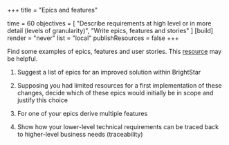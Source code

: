 +++
title = "Epics and features"

time = 60
objectives = [
    "Describe requirements at high level or in more detail (levels of granularity)", 
    "Write epics, features and stories"
]
[build]
  render = "never"
  list = "local"
  publishResources = false
+++

Find some examples of epics, features and user stories. This [resource](https://scrum-master.org/en/epic-feature-and-user-story-in-agile-a-beginners-guide/) may be helpful.

1. Suggest a list of epics for an improved solution within BrightStar

2. Supposing you had limited resources for a first implementation of these changes, decide which of these epics would initially be in scope and justify this choice

3. For one of your epics derive multiple features

4. Show how your lower-level technical requirements can be traced back to higher-level business needs (traceability)

  
